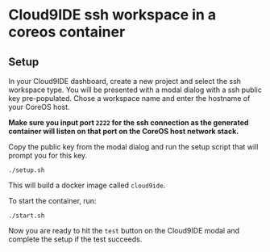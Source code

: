 # Cloud9IDE ssh workspace in a coreos container

## Setup

In your Cloud9IDE dashboard, create a new project and select the ssh workspace type.
You will be presented with a modal dialog with a ssh public key pre-populated.
Chose a workspace name and enter the hostname of your CoreOS host.

**Make sure you input port `2222` for the ssh connection as the generated container will listen on that port on the CoreOS host network stack.** 

Copy the public key from the modal dialog and run the setup script that will prompt you for this key.

```
./setup.sh
```

This will build a docker image called `cloud9ide`.

To start the container, run:

```
./start.sh
```

Now you are ready to hit the `test` button on the Cloud9IDE modal and complete the setup if the test succeeds.


